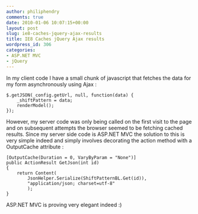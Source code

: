 ```yaml
---
author: philiphendry
comments: true
date: 2010-01-06 10:07:15+00:00
layout: post
slug: ie8-caches-jquery-ajax-results
title: IE8 Caches jQuery Ajax results
wordpress_id: 306
categories:
- ASP.NET MVC
- jQuery
---
```


In my client code I have a small chunk of javascript that fetches the data for my form asynchronously using Ajax :

 
    
```
$.getJSON(_config.getUrl, null, function(data) {
    _shiftPattern = data;
    renderModel();
});
```





However, my server code was only being called on the first visit to the page and on subsequent attempts the browser seemed to be fetching cached results. Since my server side code is ASP.NET MVC the solution to this is very simple indeed and simply involves decorating the action method with a OutputCache attribute :




    
```
[OutputCache(Duration = 0, VaryByParam = "None")]
public ActionResult GetJson(int id)
{
    return Content(
        JsonHelper.Serialize(ShiftPatternBL.Get(id)), 
        "application/json; charset=utf-8"
        );
}
```




ASP.NET MVC is proving very elegant indeed :)
